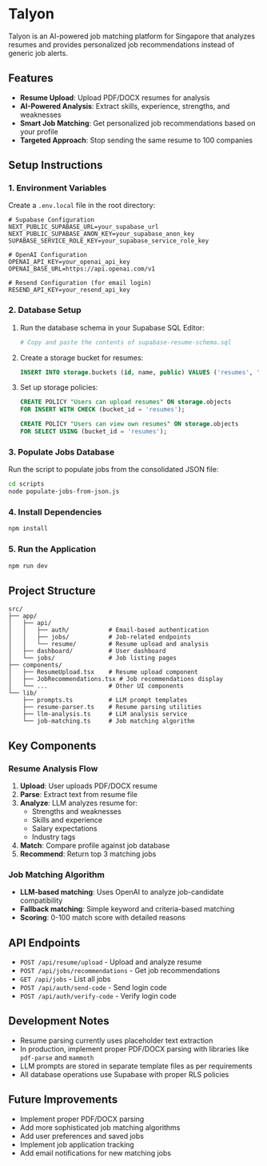 # Talyon

Talyon is an AI-powered job matching platform for Singapore that analyzes resumes and provides personalized job recommendations instead of generic job alerts.

## Features

- **Resume Upload**: Upload PDF/DOCX resumes for analysis
- **AI-Powered Analysis**: Extract skills, experience, strengths, and weaknesses
- **Smart Job Matching**: Get personalized job recommendations based on your profile
- **Targeted Approach**: Stop sending the same resume to 100 companies

## Setup Instructions

### 1. Environment Variables

Create a `.env.local` file in the root directory:

```env
# Supabase Configuration
NEXT_PUBLIC_SUPABASE_URL=your_supabase_url
NEXT_PUBLIC_SUPABASE_ANON_KEY=your_supabase_anon_key
SUPABASE_SERVICE_ROLE_KEY=your_supabase_service_role_key

# OpenAI Configuration
OPENAI_API_KEY=your_openai_api_key
OPENAI_BASE_URL=https://api.openai.com/v1

# Resend Configuration (for email login)
RESEND_API_KEY=your_resend_api_key
```

### 2. Database Setup

1. Run the database schema in your Supabase SQL Editor:
   ```bash
   # Copy and paste the contents of supabase-resume-schema.sql
   ```

2. Create a storage bucket for resumes:
   ```sql
   INSERT INTO storage.buckets (id, name, public) VALUES ('resumes', 'resumes', false);
   ```

3. Set up storage policies:
   ```sql
   CREATE POLICY "Users can upload resumes" ON storage.objects
   FOR INSERT WITH CHECK (bucket_id = 'resumes');
   
   CREATE POLICY "Users can view own resumes" ON storage.objects
   FOR SELECT USING (bucket_id = 'resumes');
   ```

### 3. Populate Jobs Database

Run the script to populate jobs from the consolidated JSON file:

```bash
cd scripts
node populate-jobs-from-json.js
```

### 4. Install Dependencies

```bash
npm install
```

### 5. Run the Application

```bash
npm run dev
```

## Project Structure

```
src/
├── app/
│   ├── api/
│   │   ├── auth/           # Email-based authentication
│   │   ├── jobs/           # Job-related endpoints
│   │   └── resume/         # Resume upload and analysis
│   ├── dashboard/          # User dashboard
│   └── jobs/               # Job listing pages
├── components/
│   ├── ResumeUpload.tsx    # Resume upload component
│   ├── JobRecommendations.tsx # Job recommendations display
│   └── ...                 # Other UI components
└── lib/
    ├── prompts.ts          # LLM prompt templates
    ├── resume-parser.ts    # Resume parsing utilities
    ├── llm-analysis.ts     # LLM analysis service
    └── job-matching.ts     # Job matching algorithm
```

## Key Components

### Resume Analysis Flow

1. **Upload**: User uploads PDF/DOCX resume
2. **Parse**: Extract text from resume file
3. **Analyze**: LLM analyzes resume for:
   - Strengths and weaknesses
   - Skills and experience
   - Salary expectations
   - Industry tags
4. **Match**: Compare profile against job database
5. **Recommend**: Return top 3 matching jobs

### Job Matching Algorithm

- **LLM-based matching**: Uses OpenAI to analyze job-candidate compatibility
- **Fallback matching**: Simple keyword and criteria-based matching
- **Scoring**: 0-100 match score with detailed reasons

## API Endpoints

- `POST /api/resume/upload` - Upload and analyze resume
- `POST /api/jobs/recommendations` - Get job recommendations
- `GET /api/jobs` - List all jobs
- `POST /api/auth/send-code` - Send login code
- `POST /api/auth/verify-code` - Verify login code

## Development Notes

- Resume parsing currently uses placeholder text extraction
- In production, implement proper PDF/DOCX parsing with libraries like `pdf-parse` and `mammoth`
- LLM prompts are stored in separate template files as per requirements
- All database operations use Supabase with proper RLS policies

## Future Improvements

- Implement proper PDF/DOCX parsing
- Add more sophisticated job matching algorithms
- Add user preferences and saved jobs
- Implement job application tracking
- Add email notifications for new matching jobs